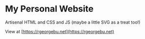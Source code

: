 # My Personal Website

Artisenal HTML and CSS and JS (maybe a little SVG as a treat too!)

View at [https://rgeorgebu.net](https://rgeorgebu.net)